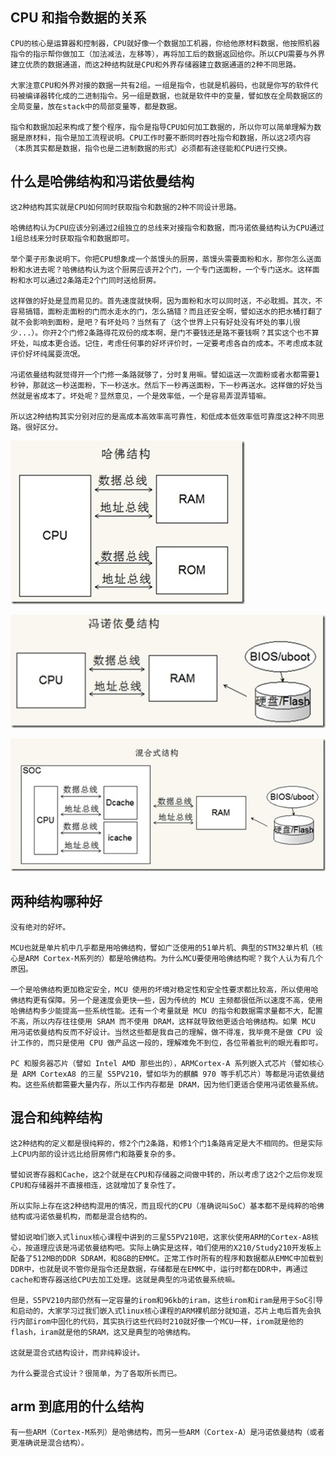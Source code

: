 ## CPU 和指令数据的关系

    CPU的核心是运算器和控制器，CPU就好像一个数据加工机器，你给他原材料数据，他按照机器指令的指示帮你做加工（加法减法，左移等），再将加工后的数据返回给你。所以CPU需要与外界建立优质的数据通道，而这2种结构就是CPU和外界存储器建立数据通道的2种不同思路。
    
    大家注意CPU和外界对接的数据一共有2组。一组是指令，也就是机器码，也就是你写的软件代码被编译器转化成的二进制指令。另一组是数据，也就是软件中的变量，譬如放在全局数据区的全局变量，放在stack中的局部变量等，都是数据。
    
    指令和数据加起来构成了整个程序，指令是指导CPU如何加工数据的，所以你可以简单理解为数据是原材料，指令是加工流程说明。CPU工作时要不断同时吞吐指令和数据，所以这2项内容（本质其实都是数据，指令也是二进制数据的形式）必须都有途径能和CPU进行交换。

## 什么是哈佛结构和冯诺依曼结构

    这2种结构其实就是CPU如何同时获取指令和数据的2种不同设计思路。
    
    哈佛结构认为CPU应该分别通过2组独立的总线来对接指令和数据，而冯诺依曼结构认为CPU通过1组总线来分时获取指令和数据即可。
    
    举个栗子形象说明下。你把CPU想象成一个蒸馒头的厨房，蒸馒头需要面粉和水，那你怎么送面粉和水进去呢？哈佛结构认为这个厨房应该开2个门，一个专门送面粉，一个专门送水。这样面粉和水可以通过2条路走2个门同时送给厨房。
    
    这样做的好处是显而易见的。首先速度就快啊，因为面粉和水可以同时送，不必耽搁。其次，不容易搞错，面粉走面粉的门而水走水的门，怎么搞错？而且还安全啊，譬如送水的把水桶打翻了就不会影响到面粉，是吧？有坏处吗？当然有了（这个世界上只有好处没有坏处的事儿很少...）。你开2个门修2条路得花双份的成本啊，是门不要钱还是路不要钱啊？其实这个也不算坏处，叫成本更合适。记住，考虑任何事的好坏评价时，一定要考虑各自的成本。不考虑成本就评价好坏纯属耍流氓。
    
    冯诺依曼结构就觉得开一个门修一条路就够了，分时复用嘛。譬如运送一次面粉或者水都需要1秒钟，那就这一秒送面粉，下一秒送水。然后下一秒再送面粉，下一秒再送水。这样做的好处当然就是省成本了。坏处呢？显然意见，一个是效率低，一个是容易弄混弄错嘛。
    
    所以这2种结构其实分别对应的是高成本高效率高可靠性，和低成本低效率低可靠度这2种不同思路。很好区分。

![哈佛结构](./images/structure/harvard.jpg "harvard")

![冯诺依曼](./images/structure/VonNeumann.jpg "VonNeumann")

![混合结构](./images/structure/hybrid.jpg "hybrid")

## 两种结构哪种好

    没有绝对的好坏。
    
    MCU也就是单片机中几乎都是用哈佛结构，譬如广泛使用的51单片机、典型的STM32单片机（核心是ARM Cortex-M系列的）都是哈佛结构。为什么MCU要使用哈佛结构呢？我个人认为有几个原因。
    
    一个是哈佛结构更加稳定安全，MCU 使用的坏境对稳定性和安全性要求都比较高，所以使用哈佛结构更有保障。另一个是速度会更快一些，因为传统的 MCU 主频都很低所以速度不高，使用哈佛结构多少能提高一些系统性能。还有一个考量就是 MCU 的指令和数据需求量都不大，配置不高，所以内存往往使用 SRAM 而不使用 DRAM，这样就导致他更适合哈佛结构。如果 MCU 用冯诺依曼结构反而不好设计。当然这些都是我自己的理解，做不得准，我毕竟不是做 CPU 设计工作的，而只是使用 CPU 做产品这一段的，理解难免不到位，各位带着批判的眼光看即可。
    
    PC 和服务器芯片（譬如 Intel AMD 那些出的），ARMCortex-A 系列嵌入式芯片（譬如核心是 ARM CortexA8 的三星 S5PV210，譬如华为的麒麟 970 等手机芯片）等都是冯诺依曼结构。这些系统都需要大量内存，所以工作内存都是 DRAM，因为他们更适合使用冯诺依曼系统。

## 混合和纯粹结构

    这2种结构的定义都是很纯粹的，修2个门2条路，和修1个门1条路肯定是大不相同的。但是实际上CPU内部的设计远比给厨房修门和路要复杂的多。
    
    譬如说寄存器和Cache，这2个就是在CPU和存储器之间做中转的，所以考虑了这2个之后你发现CPU和存储器并不直接相连，这就增加了复杂性了。
    
    所以实际上存在这2种结构混用的情况，而且现代的CPU（准确说叫SoC）基本都不是纯粹的哈佛结构或冯诺依曼机构，而都是混合结构的。
    
    譬如说咱们嵌入式linux核心课程中讲到的三星S5PV210吧，这家伙使用ARM的Cortex-A8核心，按道理应该是冯诺依曼结构吧。实际上确实是这样，咱们使用的X210/Study210开发板上配备了512MB的DDR SDRAM，和8GB的EMMC。正常工作时所有的程序和数据都从EMMC中加载到DDR中，也就是说不管你是指令还是数据，存储都是在EMMC中，运行时都在DDR中，再通过cache和寄存器送给CPU去加工处理。这就是典型的冯诺依曼系统嘛。
    
    但是，S5PV210内部仍然有一定容量的irom和96kb的iram，这些irom和iram是用于SoC引导和启动的，大家学习过我们嵌入式linux核心课程的ARM裸机部分就知道，芯片上电后首先会执行内部irom中固化的代码，其实执行这些代码时210就好像一个MCU一样，irom就是他的flash，iram就是他的SRAM，这又是典型的哈佛结构。
    
    这就是混合式结构设计，而非纯粹设计。
    
    为什么要混合式设计？很简单，为了各取所长而已。

## arm 到底用的什么结构

    有一些ARM（Cortex-M系列）是哈佛结构，而另一些ARM（Cortex-A）是冯诺依曼结构（或者更准确说是混合结构）。
